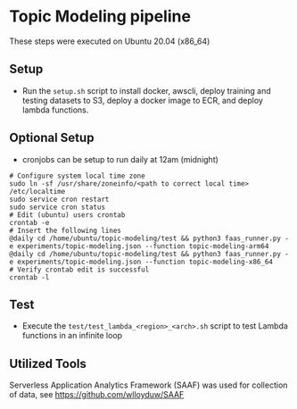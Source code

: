 # Topic Modeling pipeline
These steps were executed on Ubuntu 20.04 (x86_64)
## Setup
* Run the `setup.sh` script to install docker, awscli, deploy training and testing datasets to S3, deploy a docker image to ECR, and deploy lambda functions.
## Optional Setup
* cronjobs can be setup to run daily at 12am (midnight)
```
# Configure system local time zone
sudo ln -sf /usr/share/zoneinfo/<path to correct local time> /etc/localtime
sudo service cron restart
sudo service cron status
# Edit (ubuntu) users crontab
crontab -e
# Insert the following lines
@daily cd /home/ubuntu/topic-modeling/test && python3 faas_runner.py -e experiments/topic-modeling.json --function topic-modeling-arm64
@daily cd /home/ubuntu/topic-modeling/test && python3 faas_runner.py -e experiments/topic-modeling.json --function topic-modeling-x86_64
# Verify crontab edit is successful
crontab -l
```
## Test
* Execute the `test/test_lambda_<region>_<arch>.sh` script to test Lambda functions in an infinite loop
## Utilized Tools
Serverless Application Analytics Framework (SAAF) was used for collection of data, see https://github.com/wlloyduw/SAAF
